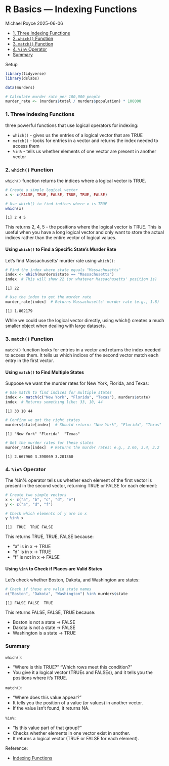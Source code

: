 # R Basics — Indexing Functions
Michael Royce
2025-06-06

- [1. Three Indexing Functions](#1-three-indexing-functions)
- [2. `which()` Function](#2-which-function)
- [3. `match()` Function](#3-match-function)
- [4. `%in%` Operator](#4-in-operator)
- [Summary](#summary)

Setup

``` r
library(tidyverse)
library(dslabs)

data(murders)

# Calculate murder rate per 100,000 people
murder_rate <- (murders$total / murders$population) * 100000
```

### 1. Three Indexing Functions

three powerful functions that use logical operators for indexing:

- `which()` - gives us the entries of a logical vector that are TRUE
- `match()` - looks for entries in a vector and returns the index needed
  to access them
- `%in%` - tells us whether elements of one vector are present in
  another vector

### 2. `which()` Function

`which()` function returns the indices where a logical vector is TRUE.

``` r
# Create a simple logical vector
x <- c(FALSE, TRUE, FALSE, TRUE, TRUE, FALSE)

# Use which() to find indices where x is TRUE
which(x)
```

    [1] 2 4 5

This returns 2, 4, 5 - the positions where the logical vector is TRUE.
This is useful when you have a long logical vector and only want to
store the actual indices rather than the entire vector of logical
values.

#### Using `which()` to Find a Specific State’s Murder Rate

Let’s find Massachusetts’ murder rate using `which()`:

``` r
# Find the index where state equals "Massachusetts"
index <- which(murders$state == "Massachusetts")
index  # This will show 22 (or whatever Massachusetts' position is)
```

    [1] 22

``` r
# Use the index to get the murder rate
murder_rate[index]  # Returns Massachusetts' murder rate (e.g., 1.8)
```

    [1] 1.802179

While we could use the logical vector directly, using which() creates a
much smaller object when dealing with large datasets.

### 3. `match()` Function

`match()` function looks for entries in a vector and returns the index
needed to access them. It tells us which indices of the second vector
match each entry in the first vector.

#### Using `match()` to Find Multiple States

Suppose we want the murder rates for New York, Florida, and Texas:

``` r
# Use match to find indices for multiple states
index <- match(c("New York", "Florida", "Texas"), murders$state)
index  # Returns something like: 33, 10, 44
```

    [1] 33 10 44

``` r
# Confirm we got the right states
murders$state[index]  # Should return: "New York", "Florida", "Texas"
```

    [1] "New York" "Florida"  "Texas"   

``` r
# Get the murder rates for these states
murder_rate[index]  # Returns the murder rates: e.g., 2.66, 3.4, 3.2
```

    [1] 2.667960 3.398069 3.201360

### 4. `%in%` Operator

The %in% operator tells us whether each element of the first vector is
present in the second vector, returning TRUE or FALSE for each element:

``` r
# Create two simple vectors
x <- c("a", "b", "c", "d", "e")
y <- c("a", "d", "f")

# Check which elements of y are in x
y %in% x
```

    [1]  TRUE  TRUE FALSE

This returns TRUE, TRUE, FALSE because:

- “a” is in x → TRUE
- “d” is in x → TRUE
- “f” is not in x → FALSE

#### Using `%in%` to Check if Places are Valid States

Let’s check whether Boston, Dakota, and Washington are states:

``` r
# Check if these are valid state names
c("Boston", "Dakota", "Washington") %in% murders$state
```

    [1] FALSE FALSE  TRUE

This returns FALSE, FALSE, TRUE because:

- Boston is not a state → FALSE
- Dakota is not a state → FALSE
- Washington is a state → TRUE

### Summary

`which()`:

- “Where is this TRUE?” “Which rows meet this condition?”
- You give it a logical vector (TRUEs and FALSEs), and it tells you the
  positions where it’s TRUE.

`match()`:

- “Where does this value appear?”
- It tells you the position of a value (or values) in another vector.
- If the value isn’t found, it returns NA.

`%in%`:

- “Is this value part of that group?”
- Checks whether elements in one vector exist in another.
- It returns a logical vector (TRUE or FALSE for each element).

Reference:

- [Indexing
  Functions](https://rafalab.dfci.harvard.edu/dsbook-part-1/R/R-basics.html#which)
